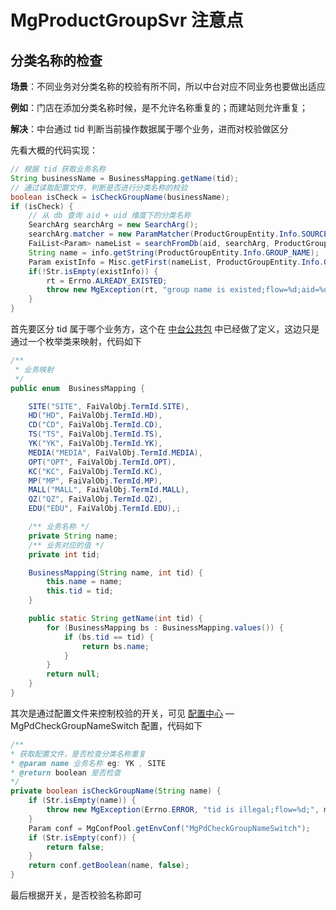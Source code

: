 # MgProductGroupSvr 注意点

## 分类名称的检查

**场景**：不同业务对分类名称的校验有所不同，所以中台对应不同业务也要做出适应



**例如**：门店在添加分类名称时候，是不允许名称重复的；而建站则允许重复；



**解决**：中台通过 tid 判断当前操作数据属于哪个业务，进而对校验做区分


先看大概的代码实现：

```java
// 根据 tid 获取业务名称
String businessName = BusinessMapping.getName(tid);
// 通过读取配置文件，判断是否进行分类名称的校验
boolean isCheck = isCheckGroupName(businessName);
if (isCheck) {
    // 从 db 查询 aid + uid 维度下的分类名称
    SearchArg searchArg = new SearchArg();
    searchArg.matcher = new ParamMatcher(ProductGroupEntity.Info.SOURCE_UNIONPRIID, ParamMatcher.EQ, unionPriId);
    FaiList<Param> nameList = searchFromDb(aid, searchArg, ProductGroupEntity.Info.GROUP_NAME);
    String name = info.getString(ProductGroupEntity.Info.GROUP_NAME);
    Param existInfo = Misc.getFirst(nameList, ProductGroupEntity.Info.GROUP_NAME, name);
    if(!Str.isEmpty(existInfo)) {
        rt = Errno.ALREADY_EXISTED;
        throw new MgException(rt, "group name is existed;flow=%d;aid=%d;name=%s;", m_flow, aid, name);
    }
}
```

首先要区分 tid 属于哪个业务方，这个在 [中台公共包](http://gitlab.faidev.cc/middleground/fai-comm-middleground/blob/master/src/main/java/fai/comm/middleground/FaiValObj.java) 中已经做了定义，这边只是通过一个枚举类来映射，代码如下

```java
/**
 * 业务映射
 */
public enum  BusinessMapping {

    SITE("SITE", FaiValObj.TermId.SITE),
    HD("HD", FaiValObj.TermId.HD),
    CD("CD", FaiValObj.TermId.CD),
    TS("TS", FaiValObj.TermId.TS),
    YK("YK", FaiValObj.TermId.YK),
    MEDIA("MEDIA", FaiValObj.TermId.MEDIA),
    OPT("OPT", FaiValObj.TermId.OPT),
    KC("KC", FaiValObj.TermId.KC),
    MP("MP", FaiValObj.TermId.MP),
    MALL("MALL", FaiValObj.TermId.MALL),
    QZ("QZ", FaiValObj.TermId.QZ),
    EDU("EDU", FaiValObj.TermId.EDU),;

    /** 业务名称 */
    private String name;
    /** 业务对应的值 */
    private int tid;

    BusinessMapping(String name, int tid) {
        this.name = name;
        this.tid = tid;
    }

    public static String getName(int tid) {
        for (BusinessMapping bs : BusinessMapping.values()) {
            if (bs.tid == tid) {
                return bs.name;
            }
        }
        return null;
    }
}
```

其次是通过配置文件来控制校验的开关，可见 [配置中心](http://config.aaa.cn/?serviceTicket=st-24bf2386-5e09-4615-8253-fc82cc4b0f39) — MgPdCheckGroupNameSwitch 配置，代码如下

```java
/**
* 获取配置文件，是否检查分类名称重复
* @param name 业务名称 eg: YK , SITE
* @return boolean 是否检查
*/
private boolean isCheckGroupName(String name) {
    if (Str.isEmpty(name)) {
        throw new MgException(Errno.ERROR, "tid is illegal;flow=%d;", m_flow);
    }
    Param conf = MgConfPool.getEnvConf("MgPdCheckGroupNameSwitch");
    if (Str.isEmpty(conf)) {
        return false;
    }
    return conf.getBoolean(name, false);
}
```

最后根据开关，是否校验名称即可

